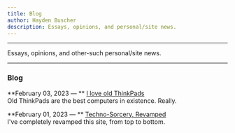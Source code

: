 ```yaml
---
title: Blog
author: Hayden Buscher
description: Essays, opinions, and personal/site news.
---
```


<div class="border header">
<hr>
<p>Essays, opinions, and other-such personal/site news.
</p>
<hr>
</div>

### Blog  
**February 03, 2023 — ** [I love old ThinkPads](/blog/thinkpads.html)  
Old ThinkPads are the best computers in existence. Really.

**February 01, 2023 — ** [Techno-Sorcery, Revamped](/blog/revamp.html)  
I've completely revamped this site, from top to bottom.  